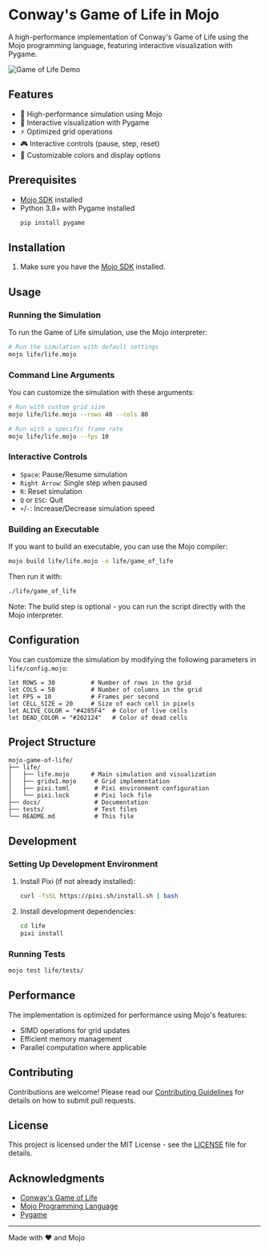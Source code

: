 # Conway's Game of Life in Mojo

A high-performance implementation of Conway's Game of Life using the Mojo programming language, featuring interactive visualization with Pygame.

![Game of Life Demo](https://upload.wikimedia.org/wikipedia/commons/e/e5/Gospers_glider_gun.gif)

## Features

- 🚀 High-performance simulation using Mojo
- 🎨 Interactive visualization with Pygame
- ⚡ Optimized grid operations
- 🎮 Interactive controls (pause, step, reset)
- 🎨 Customizable colors and display options

## Prerequisites

- [Mojo SDK](https://docs.modular.com/mojo/) installed
- Python 3.8+ with Pygame installed
  ```bash
  pip install pygame
  ```

## Installation

1. Make sure you have the [Mojo SDK](https://developer.modular.com/get-started) installed.

## Usage

### Running the Simulation

To run the Game of Life simulation, use the Mojo interpreter:

```bash
# Run the simulation with default settings
mojo life/life.mojo
```

### Command Line Arguments

You can customize the simulation with these arguments:

```bash
# Run with custom grid size
mojo life/life.mojo --rows 40 --cols 80

# Run with a specific frame rate
mojo life/life.mojo --fps 10
```

### Interactive Controls

- `Space`: Pause/Resume simulation
- `Right Arrow`: Single step when paused
- `R`: Reset simulation
- `Q` or `ESC`: Quit
- `+`/`-`: Increase/Decrease simulation speed

### Building an Executable

If you want to build an executable, you can use the Mojo compiler:

```bash
mojo build life/life.mojo -o life/game_of_life
```

Then run it with:
```bash
./life/game_of_life
```

Note: The build step is optional - you can run the script directly with the Mojo interpreter.

## Configuration

You can customize the simulation by modifying the following parameters in `life/config.mojo`:

```mojo
let ROWS = 30          # Number of rows in the grid
let COLS = 50          # Number of columns in the grid
let FPS = 10           # Frames per second
let CELL_SIZE = 20     # Size of each cell in pixels
let ALIVE_COLOR = "#4285F4"  # Color of live cells
let DEAD_COLOR = "#202124"   # Color of dead cells
```

## Project Structure

```
mojo-game-of-life/
├── life/
│   ├── life.mojo      # Main simulation and visualization
│   ├── gridv1.mojo     # Grid implementation
│   ├── pixi.toml       # Pixi environment configuration
│   └── pixi.lock       # Pixi lock file
├── docs/               # Documentation
├── tests/              # Test files
└── README.md           # This file
```

## Development

### Setting Up Development Environment

1. Install Pixi (if not already installed):
   ```bash
   curl -fsSL https://pixi.sh/install.sh | bash
   ```

2. Install development dependencies:
   ```bash
   cd life
   pixi install
   ```

### Running Tests

```bash
mojo test life/tests/
```

## Performance

The implementation is optimized for performance using Mojo's features:
- SIMD operations for grid updates
- Efficient memory management
- Parallel computation where applicable

## Contributing

Contributions are welcome! Please read our [Contributing Guidelines](CONTRIBUTING.md) for details on how to submit pull requests.

## License

This project is licensed under the MIT License - see the [LICENSE](LICENSE) file for details.

## Acknowledgments

- [Conway's Game of Life](https://en.wikipedia.org/wiki/Conway%27s_Game_of_Life)
- [Mojo Programming Language](https://docs.modular.com/mojo/)
- [Pygame](https://www.pygame.org/)

---

Made with ❤️ and Mojo
